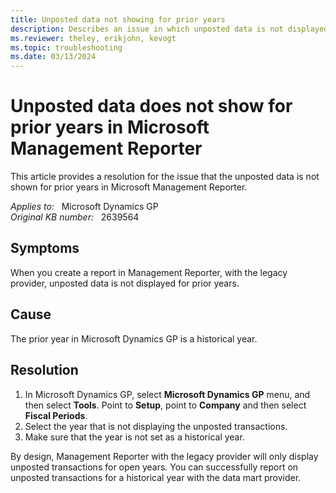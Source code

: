 ```yaml
---
title: Unposted data not showing for prior years
description: Describes an issue in which unposted data is not displayed in Management Reporter for prior years.
ms.reviewer: theley, erikjohn, kevogt
ms.topic: troubleshooting
ms.date: 03/13/2024
---
```

# Unposted data does not show for prior years in Microsoft Management Reporter

This article provides a resolution for the issue that the unposted data is not shown for prior years in Microsoft Management Reporter.

_Applies to:_ &nbsp; Microsoft Dynamics GP  
_Original KB number:_ &nbsp; 2639564

## Symptoms

When you create a report in Management Reporter, with the legacy provider, unposted data is not displayed for prior years.

## Cause

The prior year in Microsoft Dynamics GP is a historical year.

## Resolution

1. In Microsoft Dynamics GP, select **Microsoft Dynamics GP** menu, and then select **Tools**. Point to **Setup**, point to **Company** and then select **Fiscal Periods**.
2. Select the year that is not displaying the unposted transactions.
3. Make sure that the year is not set as a historical year.

By design, Management Reporter with the legacy provider will only display unposted transactions for open years. You can successfully report on unposted transactions for a historical year with the data mart provider.
